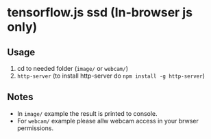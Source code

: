 # tensorflow.js ssd (In-browser js only)

## Usage

1. cd to needed folder (`image/` or `webcam/`)
2. `http-server`
  (to install http-server do `npm install -g http-server`)

## Notes

- In `image/` example the result is printed to console.
- For `webcam/` example please allw webcam access in your brwser
permissions.
